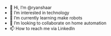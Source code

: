 - 👋 Hi, I’m @ryanshaar
- 👀 I’m interested in technology
- 🌱 I’m currently learning make robots
- 💞️ I’m looking to collaborate on home automation
- 📫 How to reach me via LinkedIn


